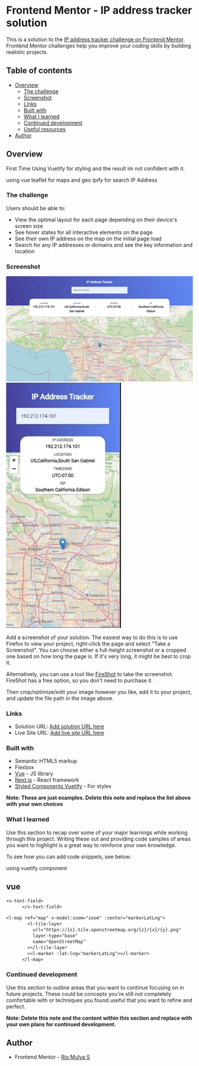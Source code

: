# Frontend Mentor - IP address tracker solution

This is a solution to the [IP address tracker challenge on Frontend Mentor](https://www.frontendmentor.io/challenges/ip-address-tracker-I8-0yYAH0). Frontend Mentor challenges help you improve your coding skills by building realistic projects.

## Table of contents

- [Overview](#overview)
  - [The challenge](#the-challenge)
  - [Screenshot](#screenshot)
  - [Links](#links)
  - [Built with](#built-with)
  - [What I learned](#what-i-learned)
  - [Continued development](#continued-development)
  - [Useful resources](#useful-resources)
- [Author](#author)

## Overview

First Time Using Vuetify for styling and the result im not confident with it.

using vue leaflet for maps and geo ipify for search IP Address

### The challenge

Users should be able to:

- View the optimal layout for each page depending on their device's screen size
- See hover states for all interactive elements on the page
- See their own IP address on the map on the initial page load
- Search for any IP addresses or domains and see the key information and location

### Screenshot

![](/src/assets/images/hasil_dekstop.jpeg)
![](/src/assets/images/hasil_hp.jpeg)

Add a screenshot of your solution. The easiest way to do this is to use Firefox to view your project, right-click the page and select "Take a Screenshot". You can choose either a full-height screenshot or a cropped one based on how long the page is. If it's very long, it might be best to crop it.

Alternatively, you can use a tool like [FireShot](https://getfireshot.com/) to take the screenshot. FireShot has a free option, so you don't need to purchase it.

Then crop/optimize/edit your image however you like, add it to your project, and update the file path in the image above.

### Links

- Solution URL: [Add solution URL here](https://your-solution-url.com)
- Live Site URL: [Add live site URL here](https://your-live-site-url.com)

### Built with

- Semantic HTML5 markup
- Flexbox
- [Vue](https://vuejs.org/) - JS library
- [Next.js](https://nextjs.org/) - React framework
- [Styled Components Vuetify](https://vuetifyjs.com/en/) - For styles

**Note: These are just examples. Delete this note and replace the list above with your own choices**

### What I learned

Use this section to recap over some of your major learnings while working through this project. Writing these out and providing code samples of areas you want to highlight is a great way to reinforce your own knowledge.

To see how you can add code snippets, see below:

using vuetify component

## vue

```vue
<v-text-field>
      </v-text-field>
```

```vue leaflet
<l-map ref="map" v-model:zoom="zoom" :center="markerLatLng">
        <l-tile-layer
          url="https://{s}.tile.openstreetmap.org/{z}/{x}/{y}.png"
          layer-type="base"
          name="OpenStreetMap"
        ></l-tile-layer
        ><l-marker :lat-lng="markerLatLng"></l-marker>
      </l-map>
```

### Continued development

Use this section to outline areas that you want to continue focusing on in future projects. These could be concepts you're still not completely comfortable with or techniques you found useful that you want to refine and perfect.

**Note: Delete this note and the content within this section and replace with your own plans for continued development.**

## Author

- Frontend Mentor - [Rio Mulya S](https://www.frontendmentor.io/profile/riomulya)
